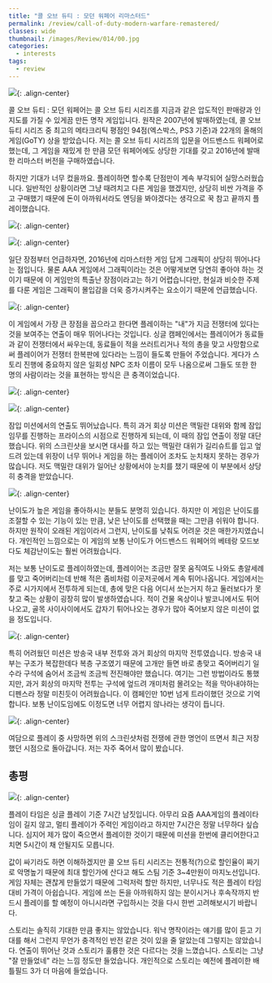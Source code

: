 ```yaml
---
title: "콜 오브 듀티 : 모던 워페어 리마스터드"
permalink: /review/call-of-duty-modern-warfare-remastered/
classes: wide
thumbnail: /images/Review/014/00.jpg
categories:
  - interests
tags:
  - review
---
```


![](/images/Review/014/00.jpg){: .align-center}

콜 오브 듀티 : 모던 워페어는 콜 오브 듀티 시리즈를 지금과 같은 압도적인 판매량과 인지도를 가질 수 있게끔 만든 명작 게임입니다. 원작은 2007년에 발매하였는데, 콜 오브 듀티 시리즈 중 최고의 메타크리틱 평점인 94점(엑스박스, PS3 기준)과 22개의 올해의 게임(GoTY) 상을 받았습니다. 저는 콜 오브 듀티 시리즈의 입문을 어드밴스드 워페어로 했는데, 그 게임을 재밌게 한 만큼 모던 워페어에도 상당한 기대를 갖고 2016년에 발매한 리마스터 버전을 구매하였습니다.

하지만 기대가 너무 컸을까요. 플레이하면 할수록 단점만이 계속 부각되어 실망스러웠습니다. 일반적인 상황이라면 그냥 때려치고 다른 게임을 했겠지만, 상당히 비싼 가격을 주고 구매했기 때문에 돈이 아까워서라도 엔딩을 봐야겠다는 생각으로 꾹 참고 끝까지 플레이했습니다.

![](/images/Review/014/01.jpg){: .align-center}

![](/images/Review/014/02.jpg){: .align-center}

일단 장점부터 언급하자면, 2016년에 리마스터한 게임 답게 그래픽이 상당히 뛰어나다는 점입니다. 물론 AAA 게임에서 그래픽이라는 것은 어떻게보면 당연히 좋아야 하는 것이기 때문에 이 게임만의 특출난 장점이라고는 하기 어렵습니다만, 현실과 비슷한 주제를 다룬 게임은 그래픽이 몰입감을 더욱 증가시켜주는 요소이기 때문에 언급했습니다.

![](/images/Review/014/03.jpg){: .align-center}

이 게임에서 가장 큰 장점을 꼽으라고 한다면 플레이하는 "내"가 지금 전쟁터에 있다는 것을 보여주는 연출이 매우 뛰어나다는 것입니다. 싱글 캠페인에서는 플레이어가 동료들과 같이 전쟁터에서 싸우는데, 동료들이 적을 쓰러트리거나 적의 총을 맞고 사망함으로써 플레이어가 전쟁터 한복판에 있다라는 느낌이 들도록 만들어 주었습니다. 게다가 스토리 진행에 중요하지 않은 일회성 NPC 조차 이름이 모두 나옴으로써 그들도 또한 한 명의 사람이라는 것을 표현하는 방식은 큰 충격이었습니다.

![](/images/Review/014/04.jpg){: .align-center}

![](/images/Review/014/05.jpg){: .align-center}

잠입 미션에서의 연출도 뛰어났습니다. 특히 과거 회상 미션은 맥밀란 대위와 함께 잠입 임무를 진행하는 프라이스의 시점으로 진행하게 되는데, 이 때의 잠입 연출이 정말 대단했습니다. 위의 스크린샷을 보시면 대사를 하고 있는 맥밀란 대위가 길리슈트를 입고 엎드려 있는데 위장이 너무 뛰어나 게임을 하는 플레이어 조차도 눈치채지 못하는 경우가 많습니다. 저도 맥밀란 대위가 일어난 상황에서야 눈치를 챘기 때문에 이 부분에서 상당히 충격을 받았습니다.

![](/images/Review/014/06.jpg){: .align-center}

난이도가 높은 게임을 좋아하시는 분들도 분명히 있습니다. 하지만 이 게임은 난이도를 조절할 수 있는 기능이 있는 만큼, 낮은 난이도를 선택했을 때는 그만큼 쉬워야 합니다. 하지만 원작이 오래된 게임이라서 그런지, 난이도를 낮춰도 어려운 것은 매한가지였습니다. 개인적인 느낌으로는 이 게임의 보통 난이도가 어드밴스드 워페어의 베테랑 모드보다도 체감난이도는 훨씬 어려웠습니다.

저는 보통 난이도로 플레이하였는데, 플레이어는 조금만 잘못 움직여도 나와도 총알세례를 맞고 죽어버리는데 반해 적은 좀비처럼 이곳저곳에서 계속 튀어나옵니다. 게임에서는 주로 시가지에서 전투하게 되는데, 총에 맞은 다음 어디서 쏘는거지 하고 둘러보다가 못찾고 죽는 상황이 굉장히 많이 발생하였습니다. 적이 건물 옥상이나 발코니에서도 튀어나오고, 골목 사이사이에서도 갑자기 튀어나오는 경우가 많아 죽어보지 않은 미션이 없을 정도입니다.

![](/images/Review/014/07.jpg){: .align-center}

특히 어려웠던 미션은 방송국 내부 전투와 과거 회상의 마지막 전투였습니다. 방송국 내부는 구조가 복잡한데다 복층 구조였기 때문에 고개만 들면 바로 총맞고 죽어버리기 일수라 구석에 숨어서 조금씩 조금씩 전진해야만 했습니다. 여기는 그런 방법이라도 통했지만, 과거 회상의 마지막 전투는 구석에 엎드려 개미처럼 몰려오는 적을 막아내야하는 디펜스라 정말 미친듯이 어려웠습니다. 이 캠페인만 10번 넘게 트라이했던 것으로 기억합니다. 보통 난이도임에도 이정도면 너무 어렵지 않나라는 생각이 듭니다.

![](/images/Review/014/08.jpg){: .align-center}

여담으로 플레이 중 사망하면 위의 스크린샷처럼 전쟁에 관한 명언이 뜨면서 최근 저장했던 시점으로 돌아갑니다. 저는 자주 죽어서 많이 봤습니다.

## 총평

![](/images/Review/014/09.png){: .align-center}

플레이 타임은 싱글 플레이 기준 7시간 남짓입니다. 아무리 요즘 AAA게임의 플레이타임이 길지 않고, 멀티 플레이가 주력인 게임이라고 하지만 7시간은 정말 너무하다 싶습니다. 심지어 제가 많이 죽으면서 플레이한 것이기 때문에 미션을 한번에 클리어한다고 치면 5시간이 채 안될지도 모릅니다.

값이 싸기라도 하면 이해하겠지만 콜 오브 듀티 시리즈는 전통적(?)으로 할인율이 짜기로 악명높기 때문에 최대 할인가에 산다고 해도 스팀 기준 3~4만원이 마지노선입니다. 게임 자체는 괜찮게 만들었기 때문에 그럭저럭 할만 하지만, 너무나도 적은 플레이 타임 대비 가격이 아쉽습니다. 게임에 쓰는 돈을 아까워하지 않는 분이시거나 후속작까지 반드시 플레이를 할 예정이 아니시라면 구입하시는 것을 다시 한번 고려해보시기 바랍니다.

스토리는 솔직히 기대한 만큼 좋지는 않았습니다. 워낙 명작이라는 얘기를 많이 듣고 기대를 해서 그런지 무언가 충격적인 반전 같은 것이 있을 줄 알았는데 그렇지는 않았습니다. 연출이 뛰어난 것과 스토리가 훌륭한 것은 다르다는 것을 느꼈습니다. 스토리는 그냥 "잘 만들었네" 라는 느낌 정도만 들었습니다. 개인적으로 스토리는 예전에 플레이한 배틀필드 3가 더 마음에 들었습니다.